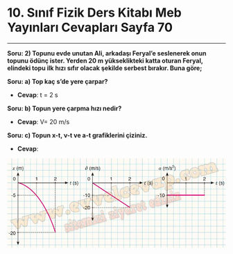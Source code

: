 # 10. Sınıf Fizik Ders Kitabı Meb Yayınları Cevapları Sayfa 70

---

**Soru: 2) Topunu evde unutan Ali, arkadaşı Feryal’e seslenerek onun topunu ödünç ister. Yerden 20 m yükseklikteki katta oturan Feryal, elindeki topu ilk hızı sıfır olacak şekilde serbest bırakır. Buna göre;**

**Soru: a) Top kaç s’de yere çarpar?**

-   **Cevap**: t = 2 s

**Soru: b) Topun yere çarpma hızı nedir?**

-   **Cevap**: V= 20 m/s

**Soru: c) Topun x-t, ν-t ve a-t grafiklerini çiziniz.**

-   **Cevap**:

![Image 1](./image_1.webp)